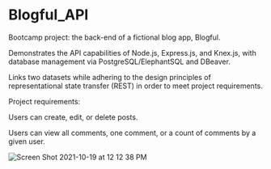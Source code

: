 # Blogful_API

Bootcamp project: the back-end of a fictional blog app, Blogful. 

Demonstrates the API capabilities of Node.js, Express.js, and Knex.js, with database management via PostgreSQL/ElephantSQL and DBeaver.

Links two datasets while adhering to the design principles of representational state transfer (REST) in order to meet project requirements.

Project requirements:

Users can create, edit, or delete posts.

Users can view all comments, one comment, or a count of comments by a given user.

![Screen Shot 2021-10-19 at 12 12 38 PM](https://user-images.githubusercontent.com/86169488/137959140-9866f078-055a-4aef-9b13-1d21d36c8aa1.png)
